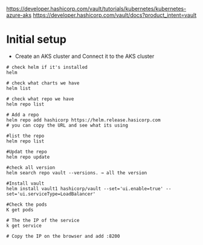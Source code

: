https://developer.hashicorp.com/vault/tutorials/kubernetes/kubernetes-azure-aks
https://developer.hashicorp.com/vault/docs?product_intent=vault
# Initial setup 

- Create an AKS cluster and Connect it to the AKS cluster 

```t
# check helm if it's installed 
helm                                                  

# check what charts we have 
helm list                                           

# check what repo we have 
helm repo list                                     

# Add a repo                                          
helm repo add hashicorp https://helm.release.hasicorp.com
# you can copy the URL and see what its using 

#list the repo
helm repo list                                    

#Updat the repo
helm repo update                             

#check all version 
helm search repo vault --versions. → all the version  

#Install vault
helm install vault1 hashicorp/vault --set='ui.enable=true' --set='ui.serviceType=LoadBalancer'

#Check the pods
K get pods 

# The the IP of the service
k get service 

# Copy the IP on the browser and add :8200
``` 